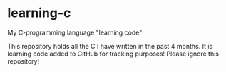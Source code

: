 # learning-c
My C-programming language "learning code"
 
This repository holds all the C I have written in the past 4 months. It is learning code added to GitHub for tracking purposes! Please ignore this repository!
